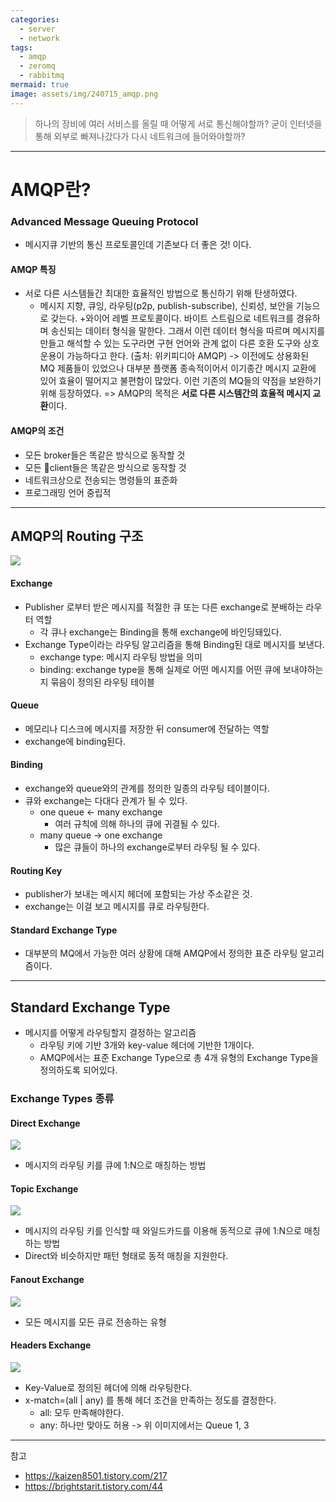 ```yaml
---
categories:
  - server
  - network
tags:
  - amqp
  - zeromq
  - rabbitmq
mermaid: true
image: assets/img/240715_amqp.png
---
```

> 하나의 장비에 여러 서비스를 올릴 때 어떻게 서로 통신해야할까? 굳이 인터넷을 통해 외부로 빠져나갔다가 다시 네트워크에 들어와야할까? 
---

# AMQP란?
### Advanced Message Queuing Protocol
- 메시지큐 기반의 통신 프로토콜인데 기존보다 더 좋은 것! 이다.
#### AMQP 특징
- 서로 다른 시스템들간 최대한 효율적인 방법으로 통신하기 위해 탄생하였다.
	- 메시지 지향, 큐잉, 라우팅(p2p, publish-subscribe), 신뢰성, 보안을 기능으로 갖는다.
+와이어 레벨 프로토콜이다.
	바이트 스트림으로 네트워크를 경유하며 송신되는 데이터 형식을 말한다. 그래서 이런 데이터 형식을 따르며 메시지를 만들고 해석할 수 있는 도구라면 구현 언어와 관계 없이 다른 호환 도구와 상호 운용이 가능하다고 한다. (출처: 위키피디아 AMQP)
-> 이전에도 상용화된 MQ 제품들이 있었으나 대부분 플랫폼 종속적이어서 이기종간 메시지 교환에 있어 효율이 떨어지고 불편함이 많았다. 이런 기존의 MQ들의 약점을 보완하기 위해 등장하였다.
=> AMQP의 목적은 **서로 다른 시스템간의 효율적 메시지 교환**이다.

#### AMQP의 조건
- 모든 broker들은 똑같은 방식으로 동작할 것
- 모든 client들은 똑같은 방식으로 동작할 것
- 네트워크상으로 전송되는 명령들의 표준화
- 프로그래밍 언어 중립적

---

## AMQP의 Routing 구조
![](https://i.imgur.com/faR3qHD.png)
#### Exchange
- Publisher 로부터 받은 메시지를 적절한 큐 또는 다른 exchange로 분배하는 라우터 역할
	- 각 큐나 exchange는 Binding을 통해 exchange에 바인딩돼있다.
- Exchange Type이라는 라우팅 알고리즘을 통해 Binding된 대로 메시지를 보낸다.
	- exchange type: 메시지 라우팅 방법을 의미
	- binding: exchange type을 통해 실제로 어떤 메시지를 어떤 큐에 보내야하는지 묶음이 정의된 라우팅 테이블

#### Queue
- 메모리나 디스크에 메시지를 저장한 뒤 consumer에 전달하는 역할
- exchange에 binding된다.

#### Binding
- exchange와 queue와의 관계를 정의한 일종의 라우팅 테이블이다.
- 큐와 exchange는 다대다 관계가 될 수 있다.
	- one queue <- many exchange
		- 여러 규칙에 의해 하나의 큐에 귀결될 수 있다.
	- many queue -> one exchange
		- 많은 큐들이 하나의 exchange로부터 라우팅 될 수 있다.

#### Routing Key
- publisher가 보내는 메시지 헤더에 포함되는 가상 주소같은 것.
- exchange는 이걸 보고 메시지를 큐로 라우팅한다.

#### Standard Exchange Type
- 대부분의 MQ에서 가능한 여러 상황에 대해 AMQP에서 정의한 표준 라우팅 알고리즘이다.

---
## Standard Exchange Type
- 메시지를 어떻게 라우팅할지 결정하는 알고리즘
	- 라우팅 키에 기반 3개와 key-value 헤더에 기반한 1개이다.
	- AMQP에서는 표준 Exchange Type으로 총 4개 유형의 Exchange Type을 정의하도록 되어있다.

### Exchange Types 종류
#### Direct Exchange
![](https://i.imgur.com/RIR0G9M.png)
- 메시지의 라우팅 키를 큐에 1:N으로 매칭하는 방법
#### Topic Exchange
![](https://i.imgur.com/hyeumPw.png)
- 메시지의 라우팅 키를 인식할 때 와일드카드를 이용해 동적으로 큐에 1:N으로 매칭하는 방법
- Direct와 비슷하지만 패턴 형태로 동적 매칭을 지원한다.
#### Fanout Exchange
![](https://i.imgur.com/UjpzH6q.png)
- 모든 메시지를 모든 큐로 전송하는 유형
#### Headers Exchange
![](https://i.imgur.com/qW1PH1E.png)
- Key-Value로 정의된 헤더에 의해 라우팅한다.
- x-match=(all | any) 를 통해 헤더 조건을 만족하는 정도를 결정한다.
	- all: 모두 만족해야한다.
	- any: 하나만 맞아도 허용
	-> 위 이미지에서는 Queue 1, 3

----
참고
- https://kaizen8501.tistory.com/217
- https://brightstarit.tistory.com/44